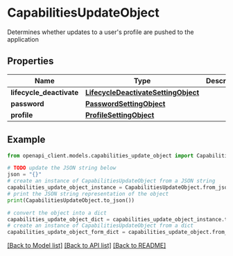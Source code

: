 # CapabilitiesUpdateObject

Determines whether updates to a user's profile are pushed to the application

## Properties

Name | Type | Description | Notes
------------ | ------------- | ------------- | -------------
**lifecycle_deactivate** | [**LifecycleDeactivateSettingObject**](LifecycleDeactivateSettingObject.md) |  | [optional] 
**password** | [**PasswordSettingObject**](PasswordSettingObject.md) |  | [optional] 
**profile** | [**ProfileSettingObject**](ProfileSettingObject.md) |  | [optional] 

## Example

```python
from openapi_client.models.capabilities_update_object import CapabilitiesUpdateObject

# TODO update the JSON string below
json = "{}"
# create an instance of CapabilitiesUpdateObject from a JSON string
capabilities_update_object_instance = CapabilitiesUpdateObject.from_json(json)
# print the JSON string representation of the object
print(CapabilitiesUpdateObject.to_json())

# convert the object into a dict
capabilities_update_object_dict = capabilities_update_object_instance.to_dict()
# create an instance of CapabilitiesUpdateObject from a dict
capabilities_update_object_form_dict = capabilities_update_object.from_dict(capabilities_update_object_dict)
```
[[Back to Model list]](../README.md#documentation-for-models) [[Back to API list]](../README.md#documentation-for-api-endpoints) [[Back to README]](../README.md)


